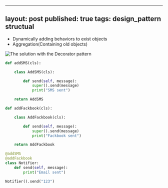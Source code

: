 --------
layout: post
published: true
tags: design_pattern structual
--------

- Dynamically adding behaviors to exist objects
- Aggregation(Containing old objects)

![The solution with the Decorator pattern](https://refactoring.guru/images/patterns/diagrams/decorator/solution2.png)





```python
def addSMS(cls):

    class AddSMS(cls):

        def send(self, message):
            super().send(message)
            print("SMS sent")

    return AddSMS

def addFackbook(cls):

    class AddFackbook(cls):

        def send(self, message):
            super().send(message)
            print("Fackbook sent")

    return AddFackbook

@addSMS
@addFackbook
class Notifier:
    def send(self, message):
        print("Email sent")

Notifier().send("123")
```







